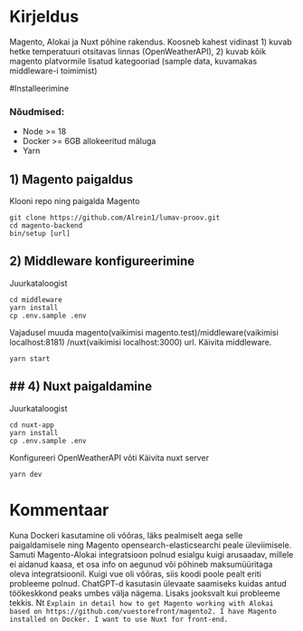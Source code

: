 # Kirjeldus
Magento, Alokai ja Nuxt põhine rakendus. Koosneb kahest vidinast 1) kuvab hetke temperatuuri otsitavas linnas (OpenWeatherAPI), 2) kuvab kõik magento platvormile lisatud kategooriad (sample data, kuvamakas middleware-i toimimist)

#Installeerimine
### Nõudmised:
- Node >= 18
- Docker >= 6GB allokeeritud mäluga
- Yarn

## 1) Magento paigaldus
   Klooni repo ning paigalda Magento
   ```
   git clone https://github.com/Alrein1/lumav-proov.git
   cd magento-backend
   bin/setup [url]
   ```

## 2) Middleware konfigureerimine
   Juurkataloogist
   ```
   cd middleware
   yarn install
   cp .env.sample .env
  ```
   Vajadusel muuda magento(vaikimisi magento.test)/middleware(vaikimisi localhost:8181) /nuxt(vaikimisi localhost:3000) url.
   Käivita middleware.
   ```
   yarn start
   ```
## ## 4) Nuxt paigaldamine
   Juurkataloogist
   ```
   cd nuxt-app
   yarn install
   cp .env.sample .env
   ```
   Konfigureeri OpenWeatherAPI võti
   Käivita nuxt server
   ```
   yarn dev
   ```

# Kommentaar
Kuna Dockeri kasutamine oli võõras, läks pealmiselt aega selle paigaldamisele ning Magento opensearch-elasticsearchi peale üleviimisele. Samuti Magento-Alokai integratsioon polnud esialgu kuigi arusaadav, millele ei aidanud kaasa, et osa info on aegunud või põhineb maksumüüritaga oleva integratsioonil. Kuigi vue oli võõras, siis koodi poole pealt eriti probleeme polnud.
ChatGPT-d kasutasin ülevaate saamiseks kuidas antud töökeskkond peaks umbes välja nägema. Lisaks jooksvalt kui probleeme tekkis. Nt
```Explain in detail how to get Magento working with Alokai based on https://github.com/vuestorefront/magento2. I have Magento installed on Docker. I want to use Nuxt for front-end.```
